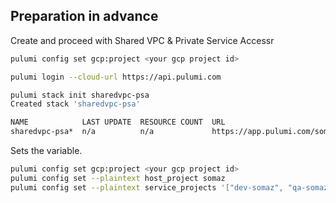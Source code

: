 ## Preparation in advance
Create and proceed with Shared VPC & Private Service Accessr

```bash
pulumi config set gcp:project <your gcp project id>

pulumi login --cloud-url https://api.pulumi.com

pulumi stack init sharedvpc-psa
Created stack 'sharedvpc-psa'

NAME            LAST UPDATE  RESOURCE COUNT  URL
sharedvpc-psa*  n/a          n/a             https://app.pulumi.com/somaz94/shared-vpc/sharedvpc-psa

```

Sets the variable.
```bash
pulumi config set gcp:project <your gcp project id>
pulumi config set --plaintext host_project somaz
pulumi config set --plaintext service_projects '["dev-somaz", "qa-somaz"]'
```


